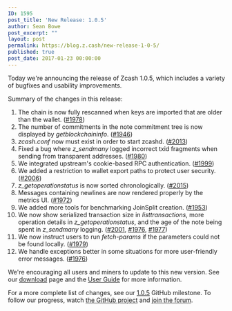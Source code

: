 ```yaml
---
ID: 1595
post_title: 'New Release: 1.0.5'
author: Sean Bowe
post_excerpt: ""
layout: post
permalink: https://blog.z.cash/new-release-1-0-5/
published: true
post_date: 2017-01-23 00:00:00
---
```

Today we're announcing the release of Zcash 1.0.5, which includes a variety of bugfixes and usability improvements.

Summary of the changes in this release:
<ol class="arabic simple">
 	<li>The chain is now fully rescanned when keys are imported that are older than the wallet. (<a class="reference external" href="https://github.com/zcash/zcash/pull/1978">#1978</a>)</li>
 	<li>The number of commitments in the note commitment tree is now displayed by <cite>getblockchaininfo</cite>. (<a class="reference external" href="https://github.com/zcash/zcash/pull/1946">#1946</a>)</li>
 	<li><cite>zcash.conf</cite> now must exist in order to start zcashd. (<a class="reference external" href="https://github.com/zcash/zcash/pull/2013">#2013</a>)</li>
 	<li>Fixed a bug where <cite>z_sendmany</cite> logged incorrect txid fragments when sending from transparent addresses. (<a class="reference external" href="https://github.com/zcash/zcash/pull/1980">#1980</a>)</li>
 	<li>We integrated upstream's cookie-based RPC authentication. (<a class="reference external" href="https://github.com/zcash/zcash/pull/1999">#1999</a>)</li>
 	<li>We added a restriction to wallet export paths to protect user security. (<a class="reference external" href="https://github.com/zcash/zcash/pull/2006">#2006</a>)</li>
 	<li><cite>z_getoperationstatus</cite> is now sorted chronologically. (<a class="reference external" href="https://github.com/zcash/zcash/pull/2015">#2015</a>)</li>
 	<li>Messages containing newlines are now rendered properly by the metrics UI. (<a class="reference external" href="https://github.com/zcash/zcash/pull/1972">#1972</a>)</li>
 	<li>We added more tools for benchmarking JoinSplit creation. (<a class="reference external" href="https://github.com/zcash/zcash/pull/1953">#1953</a>)</li>
 	<li>We now show serialized transaction size in <cite>listtransactions</cite>, more operation details in <cite>z_getoperationstatus</cite>, and the age of the note being spent in <cite>z_sendmany</cite> logging. (<a class="reference external" href="https://github.com/zcash/zcash/pull/2001">#2001</a>, <a class="reference external" href="https://github.com/zcash/zcash/pull/1976">#1976</a>, <a class="reference external" href="https://github.com/zcash/zcash/pull/1977">#1977</a>)</li>
 	<li>We now instruct users to run <cite>fetch-params</cite> if the parameters could not be found locally. (<a class="reference external" href="https://github.com/zcash/zcash/pull/1979">#1979</a>)</li>
 	<li>We handle exceptions better in some situations for more user-friendly error messages. (<a class="reference external" href="https://github.com/zcash/zcash/pull/1976">#1976</a>)</li>
</ol>
We're encouraging all users and miners to update to this new version. See our <a class="reference external" href="https://z.cash/download.html">download</a> page and the <a class="reference external" href="https://github.com/zcash/zcash/wiki/1.0-User-Guide">User Guide</a> for more information.

For a more complete list of changes, see our <a class="reference external" href="https://github.com/zcash/zcash/milestone/49">1.0.5</a> GitHub milestone. To follow our progress, watch <a class="reference external" href="https://github.com/zcash/zcash/milestones">the GitHub project</a> and <a class="reference external" href="https://forum.z.cash/">join the forum</a>.